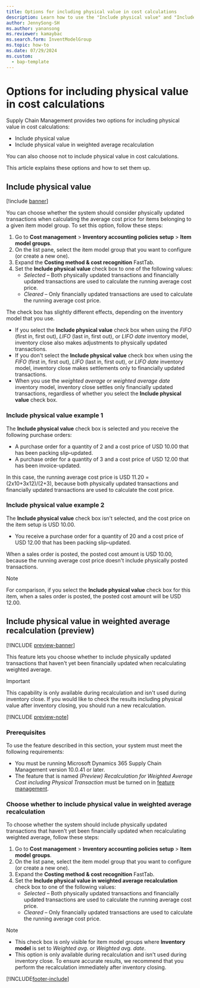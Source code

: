 ```yaml
---
title: Options for including physical value in cost calculations
description: Learn how to use the "Include physical value" and "Include physical value in weighted average recalculation" options for cost calculations.
author: JennySong-SH
ms.author: yanansong
ms.reviewer: kamaybac
ms.search.form: InventModelGroup
ms.topic: how-to
ms.date: 07/29/2024
ms.custom: 
  - bap-template
---
```


# Options for including physical value in cost calculations

Supply Chain Management provides two options for including physical value in cost calculations:

- Include physical value
- Include physical value in weighted average recalculation

You can also choose not to include physical value in cost calculations.

This article explains these options and how to set them up.

## Include physical value

[!include [banner](../includes/banner.md)]

You can choose whether the system should consider physically updated transactions when calculating the average cost price for items belonging to a given item model group. To set this option, follow these steps:

1. Go to **Cost management** \> **Inventory accounting policies setup** \> **Item model groups**.
1. On the list pane, select the item model group that you want to configure (or create a new one).
1. Expand the **Costing method & cost recognition** FastTab.
1. Set the **Include physical value** check box to one of the following values:
    - *Selected* – Both physically updated transactions and financially updated transactions are used to calculate the running average cost price.
    - *Cleared* – Only financially updated transactions are used to calculate the running average cost price.

The check box has slightly different effects, depending on the inventory model that you use.

- If you select the **Include physical value** check box when using the *FIFO* (first in, first out), *LIFO* (last in, first out), or *LIFO date* inventory model, inventory close also makes adjustments to physically updated transactions.
- If you don't select the **Include physical value** check box when using the *FIFO* (first in, first out), *LIFO* (last in, first out), or *LIFO date* inventory model, inventory close makes settlements only to financially updated transactions.
- When you use the *weighted average* or *weighted average date* inventory model, inventory close settles only financially updated transactions, regardless of whether you select the **Include physical value** check box.

### Include physical value example 1

The **Include physical value** check box is selected and you receive the following purchase orders:

- A purchase order for a quantity of 2 and a cost price of USD 10.00 that has been packing slip–updated.
- A purchase order for a quantity of 3 and a cost price of USD 12.00 that has been invoice-updated.

In this case, the running average cost price is USD 11.20 = (2x10+3x12)/(2+3), because both physically updated transactions and financially updated transactions are used to calculate the cost price.

### Include physical value example 2

The **Include physical value** check box isn't selected, and the cost price on the item setup is USD 10.00.

- You receive a purchase order for a quantity of 20 and a cost price of USD 12.00 that has been packing slip–updated.

When a sales order is posted, the posted cost amount is USD 10.00, because the running average cost price doesn't include physically posted transactions.

> [!NOTE]
> For comparison, if you select the **Include physical value** check box for this item, when a sales order is posted, the posted cost amount will be USD 12.00.

## Include physical value in weighted average recalculation (preview)

[!INCLUDE [preview-banner](~/../shared-content/shared/preview-includes/preview-banner.md)]
<!-- KFM: Preview until further notice -->

This feature lets you choose whether to include physically updated transactions that haven't yet been financially updated when recalculating weighted average.

> [!IMPORTANT]
> This capability is only available during recalculation and isn't used during inventory close. If you would like to check the results including physical value after inventory closing, you should run a new recalculation.

[!INCLUDE [preview-note](~/../shared-content/shared/preview-includes/preview-note-d365.md)]

### Prerequisites

To use the feature described in this section, your system must meet the following requirements:

- You must be running Microsoft Dynamics 365 Supply Chain Management version 10.0.41 or later.
- The feature that is named *(Preview) Recalculation for Weighted Average Cost including Physical Transaction* must be turned on in [feature management](../../fin-ops-core/fin-ops/get-started/feature-management/feature-management-overview.md).

### Choose whether to include physical value in weighted average recalculation

To choose whether the system should include physically updated transactions that haven't yet been financially updated when recalculating weighted average, follow these steps:

1. Go to **Cost management** \> **Inventory accounting policies setup** \> **Item model groups**.
1. On the list pane, select the item model group that you want to configure (or create a new one).
1. Expand the **Costing method & cost recognition** FastTab.
1. Set the **Include physical value in weighted average recalculation** check box to one of the following values:
    - *Selected* – Both physically updated transactions and financially updated transactions are used to calculate the running average cost price.
    - *Cleared* – Only financially updated transactions are used to calculate the running average cost price.

> [!NOTE]
>
> - This check box is only visible for item model groups where **Inventory model** is set to *Weighted avg.* or *Weighted avg. date*.
> - This option is only available during recalculation and isn't used during inventory close. To ensure accurate results, we recommend that you perform the recalculation immediately after inventory closing.

[!INCLUDE[footer-include](../../includes/footer-banner.md)]
